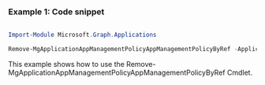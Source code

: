 ### Example 1: Code snippet

```powershell

Import-Module Microsoft.Graph.Applications

Remove-MgApplicationAppManagementPolicyAppManagementPolicyByRef -ApplicationId $applicationId -AppManagementPolicyId $appManagementPolicyId

```
This example shows how to use the Remove-MgApplicationAppManagementPolicyAppManagementPolicyByRef Cmdlet.

